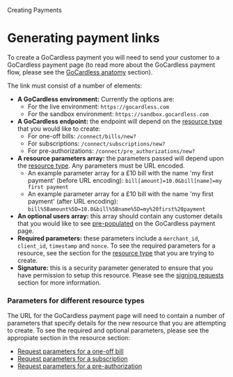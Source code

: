 <h0>Creating Payments</h0>

# Generating payment links

To create a GoCardless payment you will need to send your customer to a GoCardless payment page (to read more about the GoCardless payment flow, please see the [GoCardless anatomy](#gocardless-anatomy) section). 

The link must consist of a number of elements:

* __A GoCardless environment:__ Currently the options are:
    * For the live environment: `https://gocardless.com`
    * For the sandbox environment: `https://sandbox.gocardless.com`
* __A GoCardless endpoint:__ the endpoint will depend on the [resource type](#gocardless-anatomy) that you would like to create:
    * For one-off bills: `/connect/bills/new?`
    * For subscriptions: `/connect/subscriptions/new?`
    * For pre-authorizations: `/connect/pre_authorizations/new?`
* __A resource parameters array:__ the parameters passed will depend upon the [resource type](#resource-parameters). Any parameters must be URL encoded.
    * An example parameter array for a £10 bill with the name 'my first payment' (before URL encoding): `bill[amount]=10.0&bill[name]=my first payment`
    * An example parameter array for a £10 bill with the name 'my first payment' (after URL encoding): `bill%5Bamount%5D=10.0&bill%5Bname%5D=my%20first%20payment`
* __An optional users array:__ this array should contain any customer details that you would like to see [pre-populated](#pre-populating-information) on the GoCardless payment page.
* __Required parameters:__ these parameters include a `merchant_id`, `client_id`, `timestamp` and `nonce`. To see the required parameters for a resource, see the section for the [resource type](#resource-parameters) that you are trying to create.
* __Signature:__ this is a security parameter generated to ensure that you have permission to setup this resource. Please see the [signing requests](#signing-requests) section for more information.


### <a name="resource-parameters"></a> Parameters for different resource types

The URL for the GoCardless payment page will need to contain a number of parameters that specify details for the new resource that you are attempting to create. To see the required and optional parameters, please see the appropiate section in the resource section:

* [Request parameters for a one-off bill](#create-a-one-off-bill)
* [Request parameters for a subscription](#create-a-subscription)
* [Request parameters for a pre-authorization](#create-a-pre-auth)
